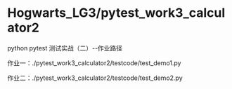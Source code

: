 # Hogwarts_LG3/pytest_work3_calculator2
python pytest 测试实战（二）--作业路径

作业一：./pytest_work3_calculator2/testcode/test_demo1.py

作业二：./pytest_work3_calculator2/testcode/test_demo2.py